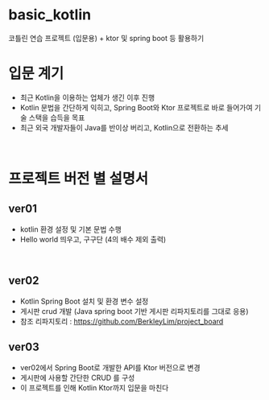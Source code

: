 # basic_kotlin
코틀린 연습 프로젝트 (입문용) + ktor 및 spring boot 등 활용하기

# 입문 계기
- 최근 Kotlin을 이용하는 업체가 생긴 이후 진행
- Kotlin 문법을 간단하게 익히고, Spring Boot와 Ktor 프로젝트로 바로 들어가여 기술 스택을 습득을 목표
- 최근 외국 개발자들이 Java를 반이상 버리고, Kotlin으로 전환하는 추세
<br/>

# 프로젝트 버전 별 설명서

## ver01
- kotlin 환경 설정 및 기본 문법 수행
- Hello world 띄우고, 구구단 (4의 배수 제외 출력)
<br/>

## ver02
- Kotlin Spring Boot 설치 및 환경 변수 설정
- 게시판 crud 개발 (Java spring boot 기반 게시판 리파지토리를 그대로 응용)
- 참조 리파지토리 : https://github.com/BerkleyLim/project_board

## ver03
- ver02에서 Spring Boot로 개발한 API를 Ktor 버전으로 변경
- 게시판에 사용할 간단한 CRUD 를 구성
- 이 프로젝트를 인해 Kotlin Ktor까지 입문을 마친다
